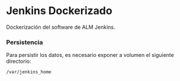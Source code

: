 # Jenkins Dockerizado

Dockerización del software de ALM Jenkins.

### Persistencia

Para persistir los datos, es necesario exponer a volumen el siguiente directorio:

```shell
/var/jenkins_home
```
